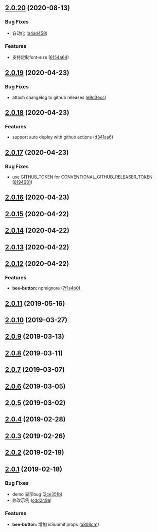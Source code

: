 ## [2.0.20](https://github.com/tinper-bee/button/compare/v2.0.19...v2.0.20) (2020-08-13)


### Bug Fixes

* 自动化 ([a4ad458](https://github.com/tinper-bee/button/commit/a4ad4583d1564edaf2f6b190d7cca6bb55283560))


### Features

* 支持定制font-size ([6154a64](https://github.com/tinper-bee/button/commit/6154a6488b5ef08f56990f06b9d2e2b241c97434))



## [2.0.19](https://github.com/tinper-bee/button/compare/v2.0.18...v2.0.19) (2020-04-23)


### Bug Fixes

* attach changelog to github releases ([e9d3ecc](https://github.com/tinper-bee/button/commit/e9d3ecc27c5ba623bdb494959100206b1b72d7e2))



## [2.0.18](https://github.com/tinper-bee/button/compare/v2.0.17...v2.0.18) (2020-04-23)


### Features

* support auto deploy with github actions ([d341aa6](https://github.com/tinper-bee/button/commit/d341aa6b8012de00612c7a86e32ba90fce9acf7a))



## [2.0.17](https://github.com/tinper-bee/button/compare/v2.0.16...v2.0.17) (2020-04-23)


### Bug Fixes

* use GITHUB_TOKEN for CONVENTIONAL_GITHUB_RELEASER_TOKEN ([8194681](https://github.com/tinper-bee/button/commit/81946812f4e1e570cd0688d92a54f51e26515152))



## [2.0.16](https://github.com/tinper-bee/button/compare/v2.0.15...v2.0.16) (2020-04-23)



## [2.0.15](https://github.com/tinper-bee/button/compare/v2.0.14...v2.0.15) (2020-04-22)



## [2.0.14](https://github.com/tinper-bee/button/compare/v2.0.12...v2.0.14) (2020-04-22)



## [2.0.13](https://github.com/tinper-bee/button/compare/v2.0.12...v2.0.13) (2020-04-22)



<a name="2.0.12"></a>
## [2.0.12](https://github.com/tinper-bee/button/compare/v2.0.11...v2.0.12) (2020-04-22)


### Features

* **bee-button:** npmignore ([7f1a4b0](https://github.com/tinper-bee/button/commit/7f1a4b0))



<a name="2.0.11"></a>
## [2.0.11](https://github.com/tinper-bee/button/compare/v2.0.10...v2.0.11) (2019-05-16)



<a name="2.0.10"></a>
## [2.0.10](https://github.com/tinper-bee/button/compare/v2.0.9...v2.0.10) (2019-03-27)



<a name="2.0.9"></a>
## [2.0.9](https://github.com/tinper-bee/button/compare/v2.0.8...v2.0.9) (2019-03-13)



<a name="2.0.8"></a>
## [2.0.8](https://github.com/tinper-bee/button/compare/v2.0.7...v2.0.8) (2019-03-11)



<a name="2.0.7"></a>
## [2.0.7](https://github.com/tinper-bee/button/compare/v2.0.6...v2.0.7) (2019-03-07)



<a name="2.0.6"></a>
## [2.0.6](https://github.com/tinper-bee/button/compare/v2.0.5...v2.0.6) (2019-03-05)



<a name="2.0.5"></a>
## [2.0.5](https://github.com/tinper-bee/button/compare/v2.0.4...v2.0.5) (2019-03-02)



<a name="2.0.4"></a>
## [2.0.4](https://github.com/tinper-bee/button/compare/v2.0.3...v2.0.4) (2019-02-28)



<a name="2.0.3"></a>
## [2.0.3](https://github.com/tinper-bee/button/compare/v2.0.2...v2.0.3) (2019-02-26)



<a name="2.0.2"></a>
## [2.0.2](https://github.com/tinper-bee/button/compare/v2.0.1...v2.0.2) (2019-02-19)



<a name="2.0.1"></a>
## [2.0.1](https://github.com/tinper-bee/button/compare/a808ca1...v2.0.1) (2019-02-18)


### Bug Fixes

* demo 显示bug ([2ce351b](https://github.com/tinper-bee/button/commit/2ce351b))
* 修改示例 ([cdd249a](https://github.com/tinper-bee/button/commit/cdd249a))


### Features

* **bee-button:** 增加 isSubmit props ([a808ca1](https://github.com/tinper-bee/button/commit/a808ca1))



